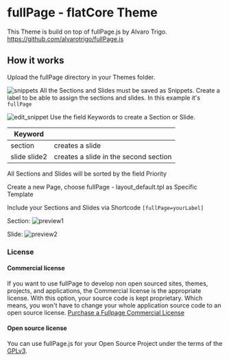 # fullPage - flatCore Theme

This Theme is build on top of fullPage.js by Alvaro Trigo.
https://github.com/alvarotrigo/fullPage.js


## How it works

Upload the fullPage directory in your Themes folder.

![snippets](https://user-images.githubusercontent.com/5982156/127913012-947191da-0352-4ebd-a711-263dd65902de.png)
All the Sections and Slides must be saved as Snippets. Create a label to be able to assign the sections and slides. In this example it's `fullPage`

![edit_snippet](https://user-images.githubusercontent.com/5982156/127913006-a11cf9c3-d9ea-422c-baa5-8efa6de2877b.png)
Use the field Keywords to create a Section or Slide.

| Keyword | |
|---------|----|
| section | creates a slide |
| slide slide2 | creates a slide in the second section |

All Sections and Slides will be sorted by the field Priority

Create a new Page, choose fullPage - layout_default.tpl as Specific Template

Include your Sections and Slides via Shortcode `[fullPage=yourLabel]`

Section:
![preview1](https://user-images.githubusercontent.com/5982156/127912993-75ade93b-206c-4306-a5c6-15d2692ef8c9.png)

Slide:
![preview2](https://user-images.githubusercontent.com/5982156/127912983-22c426ff-4c04-4c0d-88bf-28fb60020232.png)

### License

#### Commercial license
If you want to use fullPage to develop non open sourced sites, themes, projects, and applications, the Commercial license is the appropriate license. With this option, your source code is kept proprietary. Which means, you won't have to change your whole application source code to an open source license. [Purchase a Fullpage Commercial License](https://alvarotrigo.com/fullPage/pricing/)

#### Open source license
You can use fullPage.js for your Open Source Project under the terms of the [GPLv3](https://www.gnu.org/licenses/gpl-3.0.html).

